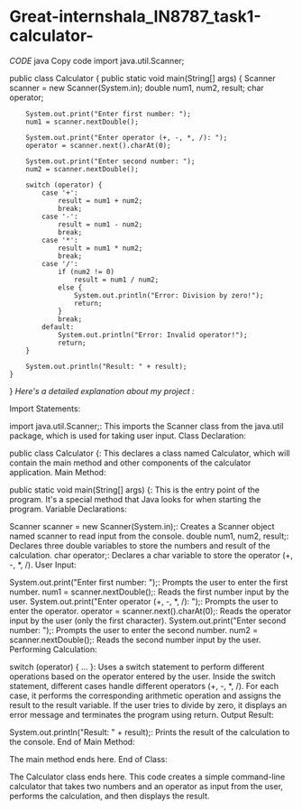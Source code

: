 # Great-internshala_IN8787_task1-calculator-
*CODE*
java
Copy code
import java.util.Scanner;

public class Calculator {
    public static void main(String[] args) {
        Scanner scanner = new Scanner(System.in);
        double num1, num2, result;
        char operator;

        System.out.print("Enter first number: ");
        num1 = scanner.nextDouble();

        System.out.print("Enter operator (+, -, *, /): ");
        operator = scanner.next().charAt(0);

        System.out.print("Enter second number: ");
        num2 = scanner.nextDouble();

        switch (operator) {
            case '+':
                result = num1 + num2;
                break;
            case '-':
                result = num1 - num2;
                break;
            case '*':
                result = num1 * num2;
                break;
            case '/':
                if (num2 != 0)
                    result = num1 / num2;
                else {
                    System.out.println("Error: Division by zero!");
                    return;
                }
                break;
            default:
                System.out.println("Error: Invalid operator!");
                return;
        }

        System.out.println("Result: " + result);
    }
}
*Here's a detailed explanation about my project :*

Import Statements:

import java.util.Scanner;: This imports the Scanner class from the java.util package, which is used for taking user input.
Class Declaration:

public class Calculator {: This declares a class named Calculator, which will contain the main method and other components of the calculator application.
Main Method:

public static void main(String[] args) {: This is the entry point of the program. It's a special method that Java looks for when starting the program.
Variable Declarations:

Scanner scanner = new Scanner(System.in);: Creates a Scanner object named scanner to read input from the console.
double num1, num2, result;: Declares three double variables to store the numbers and result of the calculation.
char operator;: Declares a char variable to store the operator (+, -, *, /).
User Input:

System.out.print("Enter first number: ");: Prompts the user to enter the first number.
num1 = scanner.nextDouble();: Reads the first number input by the user.
System.out.print("Enter operator (+, -, *, /): ");: Prompts the user to enter the operator.
operator = scanner.next().charAt(0);: Reads the operator input by the user (only the first character).
System.out.print("Enter second number: ");: Prompts the user to enter the second number.
num2 = scanner.nextDouble();: Reads the second number input by the user.
Performing Calculation:

switch (operator) { ... }: Uses a switch statement to perform different operations based on the operator entered by the user.
Inside the switch statement, different cases handle different operators (+, -, *, /).
For each case, it performs the corresponding arithmetic operation and assigns the result to the result variable.
If the user tries to divide by zero, it displays an error message and terminates the program using return.
Output Result:

System.out.println("Result: " + result);: Prints the result of the calculation to the console.
End of Main Method:

The main method ends here.
End of Class:

The Calculator class ends here.
This code creates a simple command-line calculator that takes two numbers and an operator as input from the user, performs the calculation, and then displays the result.





